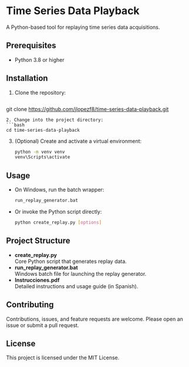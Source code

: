 # Time Series Data Playback

A Python-based tool for replaying time series data acquisitions.

## Prerequisites

- Python 3.8 or higher

## Installation

1. Clone the repository:  
   ```bash
git clone https://github.com/jlopezf8/time-series-data-playback.git
   ```
2. Change into the project directory:  
   ```bash
cd time-series-data-playback
   ```
3. (Optional) Create and activate a virtual environment:  
   ```bash
   python -m venv venv
   venv\Scripts\activate
   ```

## Usage

- On Windows, run the batch wrapper:  
  ```bash
  run_replay_generator.bat
  ```
- Or invoke the Python script directly:  
  ```bash
  python create_replay.py [options]
  ```

## Project Structure

- **create_replay.py**  
  Core Python script that generates replay data.
- **run_replay_generator.bat**  
  Windows batch file for launching the replay generator.
- **Instrucciones.pdf**  
  Detailed instructions and usage guide (in Spanish).

## Contributing

Contributions, issues, and feature requests are welcome. Please open an issue or submit a pull request.

## License

This project is licensed under the MIT License.
